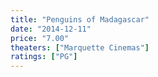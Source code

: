 ```yaml
---
title: "Penguins of Madagascar"
date: "2014-12-11"
price: "7.00"
theaters: ["Marquette Cinemas"]
ratings: ["PG"]
---
```

